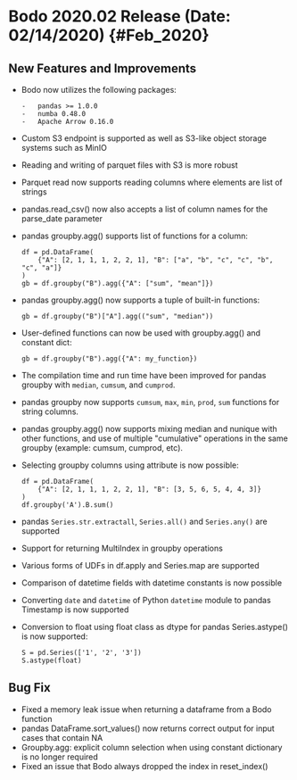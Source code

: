 Bodo 2020.02 Release (Date: 02/14/2020) {#Feb_2020}
========================================

## New Features and Improvements

-   Bodo now utilizes the following packages:

        -   pandas >= 1.0.0
        -   numba 0.48.0
        -   Apache Arrow 0.16.0

-   Custom S3 endpoint is supported as well as S3-like object storage
    systems such as MinIO

-   Reading and writing of parquet files with S3 is more robust

-   Parquet read now supports reading columns where elements are list of
    strings

-   pandas.read_csv() now also accepts a list of column names for the
    parse_date parameter

-   pandas groupby.agg() supports list of functions for a column:

        df = pd.DataFrame(
            {"A": [2, 1, 1, 1, 2, 2, 1], "B": ["a", "b", "c", "c", "b", "c", "a"]}
        )
        gb = df.groupby("B").agg({"A": ["sum", "mean"]})

-   pandas groupby.agg() now supports a tuple of built-in functions:

        gb = df.groupby("B")["A"].agg(("sum", "median"))

-   User-defined functions can now be used with groupby.agg() and
    constant dict:

        gb = df.groupby("B").agg({"A": my_function})

-   The compilation time and run time have been improved for pandas
    groupby with `median`, `cumsum`, and
    `cumprod`.

-   pandas groupby now supports `cumsum`, `max`,
    `min`, `prod`, `sum` functions
    for string columns.

-   pandas groupby.agg() now supports mixing median and nunique with
    other functions, and use of multiple "cumulative" operations in
    the same groupby (example: cumsum, cumprod, etc).

-   Selecting groupby columns using attribute is now possible:

        df = pd.DataFrame(
            {"A": [2, 1, 1, 1, 2, 2, 1], "B": [3, 5, 6, 5, 4, 4, 3]}
        )
        df.groupby('A').B.sum()

-   pandas `Series.str.extractall`,
    `Series.all()` and `Series.any()` are
    supported

-   Support for returning MultiIndex in groupby operations

-   Various forms of UDFs in df.apply and Series.map are supported

-   Comparison of datetime fields with datetime constants is now
    possible

-   Converting `date` and `datetime` of Python
    `datetime` module to pandas Timestamp is now supported

-   Conversion to float using float class as dtype for pandas
    Series.astype() is now supported:

        S = pd.Series(['1', '2', '3'])
        S.astype(float)

## Bug Fix

-   Fixed a memory leak issue when returning a dataframe from a Bodo
    function
-   pandas DataFrame.sort_values() now returns correct output for input
    cases that contain NA
-   Groupby.agg: explicit column selection when using constant
    dictionary is no longer required
-   Fixed an issue that Bodo always dropped the index in reset_index()
